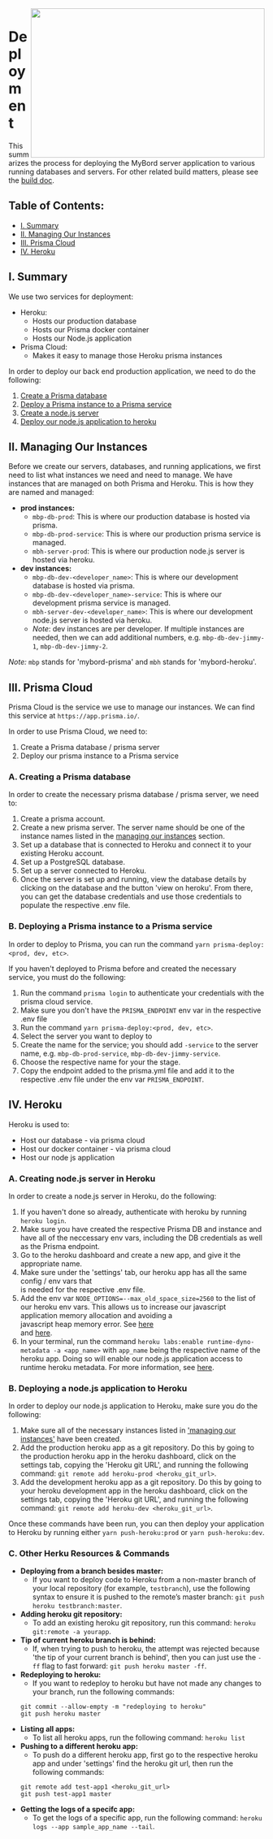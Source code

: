 <img align="right" width="460" height="294" src="https://github.com/jimmy-e/mybord-server/blob/master/etc/assets/rocket.png">

# Deployment

This summarizes the process for deploying the MyBord server application to various
running databases and servers. For other related build matters, please see the
[build doc](https://github.com/jimmy-e/mybord-server/blob/master/docs/build.md).

## Table of Contents:

* [I. Summary](#i-summary)
* [II. Managing Our Instances](#ii-managing-our-instances)
* [III. Prisma Cloud](#iii-prisma-cloud)
* [IV. Heroku](#iv-heroku)

## I. Summary

We use two services for deployment:

* Heroku:
  * Hosts our production database
  * Hosts our Prisma docker container
  * Hosts our Node.js application
* Prisma Cloud:
  * Makes it easy to manage those Heroku prisma instances
    
In order to deploy our back end production application, we need to do the following:    

1. [Create a Prisma database](#a-creating-a-prisma-database)
2. [Deploy a Prisma instance to a Prisma service](#b-deploying-a-prisma-instance-to-a-prisma-service)
3. [Create a node.js server](#a-creating-nodejs-server-in-heroku)
4. [Deploy our node.js application to heroku](#b-deploying-a-nodejs-application-to-heroku)

## II. Managing Our Instances

Before we create our servers, databases, and running applications, we first need to list what
instances we need and need to manage. We have instances that are managed on both Prisma and
 Heroku. This is how they are named and managed:

* **prod instances:**
  * `mbp-db-prod`: This is where our production database is hosted via prisma.
  * `mbp-db-prod-service`: This is where our production prisma service is managed.
  * `mbh-server-prod`: This is where our production node.js server is hosted via heroku.
* **dev instances:**
  * `mbp-db-dev-<developer_name>`: This is where our development database is hosted via prisma.
  * `mbp-db-dev-<developer_name>-service`: This is where our development prisma service is managed.
  * `mbh-server-dev-<developer_name>`: This is where our development node.js server is hosted via
  heroku.
  * *Note*: dev instances are per developer. If multiple instances are needed, then we can add
   additional numbers, e.g. `mbp-db-dev-jimmy-1`, `mbp-db-dev-jimmy-2`.
  
*Note:* `mbp` stands for 'mybord-prisma' and `mbh` stands for 'mybord-heroku'.

## III. Prisma Cloud

Prisma Cloud is the service we use to manage our instances. We can find this service
at `https://app.prisma.io/`.

In order to use Prisma Cloud, we need to:

1. Create a Prisma database / prisma server
2. Deploy our prisma instance to a Prisma service

### A. Creating a Prisma database

In order to create the necessary prisma database / prisma server, we need to:

1. Create a prisma account.
2. Create a new prisma server. The server name should be one of the instance names listed in the
 [managing our instances](#ii-managing-our-instances) section.
3. Set up a database that is connected to Heroku and connect it to your existing Heroku account.
4. Set up a PostgreSQL database.
5. Set up a server connected to Heroku.
6. Once the server is set up and running, view the database details by clicking on the database
and the button 'view on heroku'. From there, you can get the database credentials and
use those credentials to populate the respective .env file.

### B. Deploying a Prisma instance to a Prisma service

In order to deploy to Prisma, you can run the command `yarn prisma-deploy:<prod, dev, etc>`.

If you haven't deployed to Prisma before and created the necessary service, you must do the
following:

1. Run the command `prisma login` to authenticate your credentials with the prisma cloud service.
2. Make sure you don't have the `PRISMA_ENDPOINT` env var in the respective .env file
3. Run the command `yarn prisma-deploy:<prod, dev, etc>`.
4. Select the server you want to deploy to
5. Create the name for the service; you should add `-service` to the server name, e.g.
`mbp-db-prod-service`, `mbp-db-dev-jimmy-service`.
6. Choose the respective name for your the stage.
7. Copy the endpoint added to the prisma.yml file and add it to the respective .env file under
the env var `PRISMA_ENDPOINT`.

## IV. Heroku

Heroku is used to:

* Host our database - via prisma cloud
* Host our docker container - via prisma cloud
* Host our node js application

### A. Creating node.js server in Heroku

In order to create a node.js server in Heroku, do the following:

1. If you haven't done so already, authenticate with heroku by running `heroku login`.
2. Make sure you have created the respective Prisma DB and instance and have all of the
neccessary env vars, including the DB credentials as well as the Prisma endpoint.
3. Go to the heroku dashboard and create a new app, and give it the appropriate name.	
4. Make sure under the 'settings' tab, our heroku app has all the same config / env vars that	
is needed for the respective .env file.
5. Add the env var `NODE_OPTIONS=--max_old_space_size=2560` to the list of our heroku env vars.	
This allows us to increase our javascript application memory allocation and avoiding a	
javascript heap memory error. See [here](https://stackoverflow.com/questions/59205530/heroku-server-crashes-with-javascript-heap-out-of-memory-when-deploying-react)	
and [here](https://stackoverflow.com/questions/38558989/node-js-heap-out-of-memory).	
6. In your terminal, run the command `heroku labs:enable runtime-dyno-metadata -a <app_name>`
with `app_name` being the respective name of the heroku app. Doing so will enable our node.js
application access to runtime heroku metadata. For more information, see [here](https://devcenter.heroku.com/articles/dyno-metadata).

### B. Deploying a node.js application to Heroku

In order to deploy our node.js application to Heroku, make sure you do the following:

1. Make sure all of the necessary instances listed in ['managing our instances'](#ii-managing-our-instances)
have been created.
2. Add the production heroku app as a git repository. Do this by going to the production heroku
app in the heroku dashboard, click on the settings tab, copying the 'Heroku git URL', and running
the following command: `git remote add heroku-prod <heroku_git_url>`.
3. Add the development heroku app as a git repository. Do this by going to your heroku development
app in the heroku dashboard, click on the settings tab, copying the 'Heroku git URL', and running
the following command: `git remote add heroku-dev <heroku_git_url>`.

Once these commands have been run, you can then deploy your application to Heroku by running
either `yarn push-heroku:prod` or `yarn push-heroku:dev`.

### C. Other Herku Resources & Commands

* **Deploying from a branch besides master:**
  * If you want to deploy code to Heroku from a non-master branch of your local repository
  (for example, `testbranch`), use the following syntax to ensure it is pushed to the remote’s master
  branch: `git push heroku testbranch:master`.
* **Adding heroku git repository:**
  * To add an existing heroku git repository, run this command: `heroku git:remote -a yourapp`.
* **Tip of current heroku branch is behind:**
  * If, when trying to push to heroku, the attempt was rejected because 'the tip of your current
   branch is behind', then you can just use the `-ff` flag to fast forward:
   `git push heroku master -ff`.
* **Redeploying to heroku:**
  * If you want to redeploy to heroku but have not made any changes to your branch, run the
   following commands:
   ```
   git commit --allow-empty -m "redeploying to heroku"
   git push heroku master
   ```
* **Listing all apps:**
  * To list all heroku apps, run the following command: `heroku list`
* **Pushing to a different heroku app:**
  * To push do a different heroku app, first go to the respective heroku app and under 'settings'
  find the heroku git url, then run the following commands:
  ```
  git remote add test-app1 <heroku_git_url>
  git push test-app1 master
  ```
* **Getting the logs of a specifc app:**
  * To get the logs of a specific app, run the following command:
  `heroku logs --app sample_app_name --tail`.
